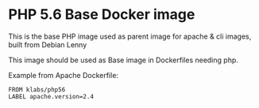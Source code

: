 # PHP 5.6 Base Docker image

This is the base PHP image used as parent image for apache & cli images, built from Debian Lenny

This image should be used as Base image in Dockerfiles needing php.

Example from Apache Dockerfile: 


    FROM klabs/php56
    LABEL apache.version=2.4